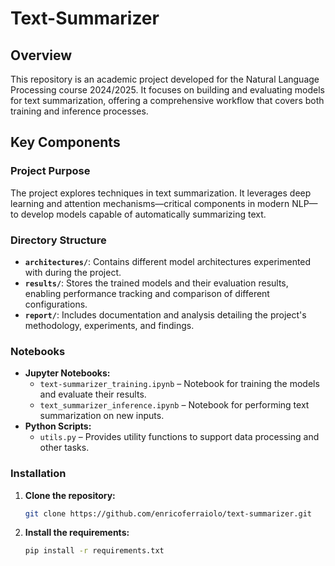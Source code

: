 # Text-Summarizer

## Overview

This repository is an academic project developed for the Natural Language Processing course 2024/2025. It focuses on building and evaluating models for text summarization, offering a comprehensive workflow that covers both training and inference processes.

## Key Components

### Project Purpose

The project explores techniques in text summarization. It leverages deep learning and attention mechanisms—critical components in modern NLP—to develop models capable of automatically summarizing text.

### Directory Structure

- **`architectures/`**: Contains different model architectures experimented with during the project.
- **`results/`**: Stores the trained models and their evaluation results, enabling performance tracking and comparison of different configurations.
- **`report/`**: Includes documentation and analysis detailing the project's methodology, experiments, and findings.

### Notebooks

- **Jupyter Notebooks:**
  - `text-summarizer_training.ipynb` – Notebook for training the models and evaluate their results.
  - `text_summarizer_inference.ipynb` – Notebook for performing text summarization on new inputs.
- **Python Scripts:**
  - `utils.py` – Provides utility functions to support data processing and other tasks.

### Installation

1. **Clone the repository:**
   ```bash
   git clone https://github.com/enricoferraiolo/text-summarizer.git 
2. **Install the requirements:**
    ```bash
    pip install -r requirements.txt